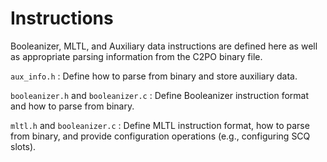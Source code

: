 # Instructions

Booleanizer, MLTL, and Auxiliary data instructions are defined here as well as appropriate parsing information from the C2PO binary file.

`aux_info.h`
: Define how to parse from binary and store auxiliary data.

`booleanizer.h` and `booleanizer.c`
: Define Booleanizer instruction format and how to parse from binary.

`mltl.h` and `booleanizer.c`
: Define MLTL instruction format, how to parse from binary, and provide configuration operations (e.g., configuring SCQ slots).